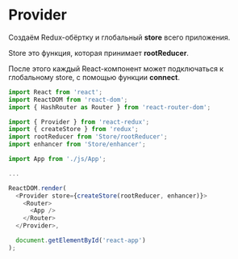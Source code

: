 # Provider

Создаём Redux-обёртку **<Provider />** и глобальный **store** всего приложения.

Store это функция, которая принимает **rootReducer**.

После этого каждый React-компонент может подключаться к глобальному store, с помощью функции **connect**.

```js
import React from 'react';
import ReactDOM from 'react-dom';
import { HashRouter as Router } from 'react-router-dom';

import { Provider } from 'react-redux';
import { createStore } from 'redux';
import rootReducer from 'Store/rootReducer';
import enhancer from 'Store/enhancer';

import App from './js/App';

...

ReactDOM.render(
  <Provider store={createStore(rootReducer, enhancer)}>
    <Router>
      <App />
    </Router>
  </Provider>,

  document.getElementById('react-app')
);
```

